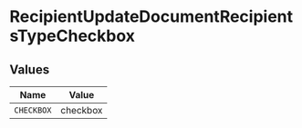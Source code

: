# RecipientUpdateDocumentRecipientsTypeCheckbox


## Values

| Name       | Value      |
| ---------- | ---------- |
| `CHECKBOX` | checkbox   |